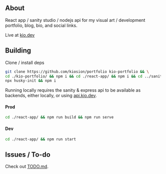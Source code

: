 ## About

React app / sanity studio / nodejs api for my visual art / development portfolio, blog, bio, and social links.

Live at <a href="https://kio.dev/">kio.dev</a>

## Building

Clone / install deps

```bash
git clone https://github.com/kiosion/portfolio kio-portfolio && \
cd ./kio-portfolio/ && npm i && cd ./react-app/ && npm i && cd ../sanity-cms/ && npm i && ../express-api/ && npm i && cd ../ && \
npx husky-init && npm i
```

Running locally requires the sanity & express api to be available as backends, either locally, or using <a href="https://api.kio.dev/">api.kio.dev</a>.

#### Prod

```bash
cd ./react-app/ && npm run build && npm run serve
```

#### Dev

```bash
cd ./react-app/ && npm run start
```

## Issues / To-do

Check out <a href="TODO.md">TODO.md</a>.
